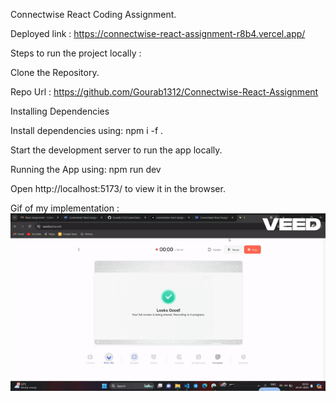 Connectwise React Coding Assignment.

Deployed link : https://connectwise-react-assignment-r8b4.vercel.app/

Steps to run the project locally : 

Clone the Repository.

Repo Url : https://github.com/Gourab1312/Connectwise-React-Assignment

Installing Dependencies

Install dependencies using: npm i -f .

Start the development server to run the app locally.

Running the App using: npm run dev

Open http://localhost:5173/ to view it in the browser.

Gif of my implementation : 
![](https://github.com/Gourab1312/Connectwise-React-Assignment/blob/main/implementation.gif)

